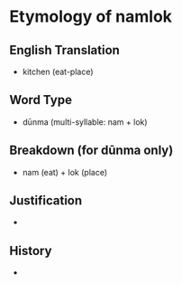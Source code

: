 # Etymology of namlok

## English Translation
- kitchen (eat-place)

## Word Type
- dūnma (multi-syllable: nam + lok)

## Breakdown (for dūnma only)
- nam (eat) + lok (place)

## Justification
- 

## History
- 
